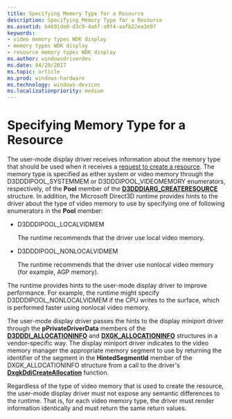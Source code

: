 ```yaml
---
title: Specifying Memory Type for a Resource
description: Specifying Memory Type for a Resource
ms.assetid: b4691de0-d3c9-4a6f-a9f4-aafb22ea3e97
keywords:
- video memory types WDK display
- memory types WDK display
- resource memory types WDK display
ms.author: windowsdriverdev
ms.date: 04/20/2017
ms.topic: article
ms.prod: windows-hardware
ms.technology: windows-devices
ms.localizationpriority: medium
---
```


# Specifying Memory Type for a Resource


The user-mode display driver receives information about the memory type that should be used when it receives a [request to create a resource](requesting-and-using-surface-memory.md). The memory type is specified as either system or video memory through the D3DDDIPOOL\_SYSTEMMEM or D3DDDIPOOL\_VIDEOMEMORY enumerators, respectively, of the **Pool** member of the [**D3DDDIARG\_CREATERESOURCE**](https://msdn.microsoft.com/library/windows/hardware/ff542963) structure. In addition, the Microsoft Direct3D runtime provides hints to the driver about the type of video memory to use by specifying one of following enumerators in the **Pool** member:

-   D3DDDIPOOL\_LOCALVIDMEM

    The runtime recommends that the driver use local video memory.

-   D3DDDIPOOL\_NONLOCALVIDMEM

    The runtime recommends that the driver use nonlocal video memory (for example, AGP memory).

The runtime provides hints to the user-mode display driver to improve performance. For example, the runtime might specify D3DDDIPOOL\_NONLOCALVIDMEM if the CPU writes to the surface, which is performed faster using nonlocal video memory.

The user-mode display driver passes the hints to the display miniport driver through the **pPrivateDriverData** members of the [**D3DDDI\_ALLOCATIONINFO**](https://msdn.microsoft.com/library/windows/hardware/ff544364) and [**DXGK\_ALLOCATIONINFO**](https://msdn.microsoft.com/library/windows/hardware/ff560960) structures in a vendor-specific way. The display miniport driver indicates to the video memory manager the appropriate memory segment to use by returning the identifier of the segment in the **HintedSegmentId** member of the DXGK\_ALLOCATIONINFO structure from a call to the driver's [**DxgkDdiCreateAllocation**](https://msdn.microsoft.com/library/windows/hardware/ff559606) function.

Regardless of the type of video memory that is used to create the resource, the user-mode display driver must not expose any semantic differences to the runtime. That is, for each video memory type, the driver must render information identically and must return the same return values.

 

 






